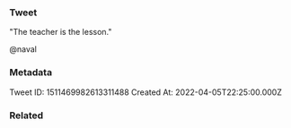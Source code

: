 ### Tweet
"The teacher is the lesson."

@naval

### Metadata
Tweet ID: 1511469982613311488
Created At: 2022-04-05T22:25:00.000Z

### Related

